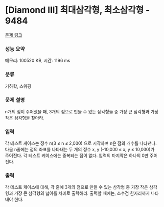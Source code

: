 # [Diamond III] 최대삼각형, 최소삼각형 - 9484 

[문제 링크](https://www.acmicpc.net/problem/9484) 

### 성능 요약

메모리: 100520 KB, 시간: 1196 ms

### 분류

기하학, 스위핑

### 문제 설명

<p>n개의 점이 주어졌을 때, 3개의 점으로 만들 수 있는 삼각형들 중 가장 큰 삼각형과 가장 작은 삼각형을 찾아라.</p>

### 입력 

 <p>각 테스트 케이스는 정수 n(3 ≤ n ≤ 2,000) 으로 시작하며 n은 점의 개수를 나타낸다. 다음 n줄에는 점의 좌표를 나타내는 두 개의 정수 x, y (-10,000 ≤ x, y ≤ 10,000)가 주어진다. 각 테스트 케이스에는 중복되는 점이 없다. 입력의 마지막은 하나의 0만 주어진다.</p>

### 출력 

 <p>각 테스트 케이스에 대해, 각 줄에 3개의 점으로 만들 수 있는 삼각형 중 가장 작은 삼각형과 가장 큰 삼각형의 넓이를 차례로 출력해라. 출력할 때에는, 소수점 한자리까지 나타내야 한다.</p>

